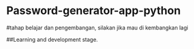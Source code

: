 # Password-generator-app-python


#tahap belajar dan pengembangan, silakan jika mau di kembangkan lagi

##Learning and development stage.